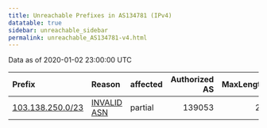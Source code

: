 ```yaml
---
title: Unreachable Prefixes in AS134781 (IPv4)
datatable: true
sidebar: unreachable_sidebar
permalink: unreachable_AS134781-v4.html
---
```


Data as of 2020-01-02 23:00:00 UTC


<div class="datatable-begin"></div>

| Prefix                                                     | Reason                                                                                                   | affected   |   Authorized AS |   MaxLength | Anchor                                       |   unreachable /24s |
|:-----------------------------------------------------------|:---------------------------------------------------------------------------------------------------------|:-----------|----------------:|------------:|:---------------------------------------------|-------------------:|
| [103.138.250.0/23](https://stat.ripe.net/103.138.250.0/23) | [INVALID ASN](https://rpki-validator.ripe.net/announcement-preview?asn=AS134781&prefix=103.138.250.0/23) | partial    |          139053 |          23 | [APNIC](unreachable_APNIC_RPKI_Root-v4.html) |                  2 |

<div class="datatable-end"></div>